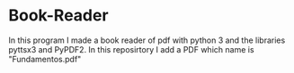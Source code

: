 # Book-Reader
In this program I made a book reader of pdf  with python 3 and the libraries pyttsx3 and  PyPDF2.
In this reposirtory I add a PDF which name is "Fundamentos.pdf" 
